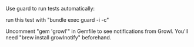 Use guard to run tests automatically:

run this test with "bundle exec guard -i -c"

Uncomment "gem 'growl'" in Gemfile to see notifications from Growl. You'll need "brew install growlnotify" beforehand.